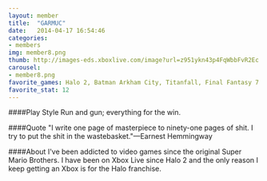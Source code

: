 ```yaml
---
layout: member
title:  "GARMUC"
date:   2014-04-17 16:54:46
categories:
- members
img: member8.png
thumb: http://images-eds.xboxlive.com/image?url=z951ykn43p4FqWbbFvR2Ec.8vbDhj8G2Xe7JngaTToBrrCmIEEXHC9UNrdJ6P7KIU5Sj_1hNZHeOVzbgzVj2goqbT0OGQ6mfaT5K_Kf7Z77p4tHORy6pR4i_gm2lczma&format=png&h=640&w=640
carousel:
- member8.png
favorite_games: Halo 2, Batman Arkham City, Titanfall, Final Fantasy 7
favorite_stat: 12
---
```

####Play Style
Run and gun; everything for the win.

####Quote
"I write one page of masterpiece to ninety-one pages of shit.  I try to put the shit in the wastebasket."&mdash;Earnest Hemmingway

####About
I've been addicted to video games since the original Super Mario Brothers.  I have been on Xbox Live since Halo 2 and the only reason I keep getting an Xbox is for the Halo franchise.
